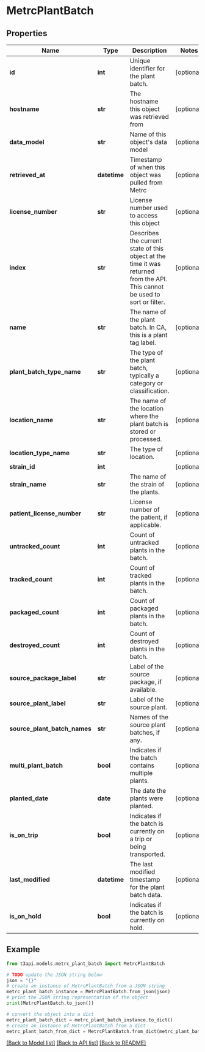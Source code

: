 # MetrcPlantBatch


## Properties

Name | Type | Description | Notes
------------ | ------------- | ------------- | -------------
**id** | **int** | Unique identifier for the plant batch. | [optional] 
**hostname** | **str** | The hostname this object was retrieved from | [optional] 
**data_model** | **str** | Name of this object&#39;s data model | [optional] 
**retrieved_at** | **datetime** | Timestamp of when this object was pulled from Metrc | [optional] 
**license_number** | **str** | License number used to access this object | [optional] 
**index** | **str** | Describes the current state of this object at the time it was returned from the API. This cannot be used to sort or filter. | [optional] 
**name** | **str** | The name of the plant batch. In CA, this is a plant tag label. | [optional] 
**plant_batch_type_name** | **str** | The type of the plant batch, typically a category or classification. | [optional] 
**location_name** | **str** | The name of the location where the plant batch is stored or processed. | [optional] 
**location_type_name** | **str** | The type of location. | [optional] 
**strain_id** | **int** |  | [optional] 
**strain_name** | **str** | The name of the strain of the plants. | [optional] 
**patient_license_number** | **str** | License number of the patient, if applicable. | [optional] 
**untracked_count** | **int** | Count of untracked plants in the batch. | [optional] 
**tracked_count** | **int** | Count of tracked plants in the batch. | [optional] 
**packaged_count** | **int** | Count of packaged plants in the batch. | [optional] 
**destroyed_count** | **int** | Count of destroyed plants in the batch. | [optional] 
**source_package_label** | **str** | Label of the source package, if available. | [optional] 
**source_plant_label** | **str** | Label of the source plant. | [optional] 
**source_plant_batch_names** | **str** | Names of the source plant batches, if any. | [optional] 
**multi_plant_batch** | **bool** | Indicates if the batch contains multiple plants. | [optional] 
**planted_date** | **date** | The date the plants were planted. | [optional] 
**is_on_trip** | **bool** | Indicates if the batch is currently on a trip or being transported. | [optional] 
**last_modified** | **datetime** | The last modified timestamp for the plant batch data. | [optional] 
**is_on_hold** | **bool** | Indicates if the batch is currently on hold. | [optional] 

## Example

```python
from t3api.models.metrc_plant_batch import MetrcPlantBatch

# TODO update the JSON string below
json = "{}"
# create an instance of MetrcPlantBatch from a JSON string
metrc_plant_batch_instance = MetrcPlantBatch.from_json(json)
# print the JSON string representation of the object
print(MetrcPlantBatch.to_json())

# convert the object into a dict
metrc_plant_batch_dict = metrc_plant_batch_instance.to_dict()
# create an instance of MetrcPlantBatch from a dict
metrc_plant_batch_from_dict = MetrcPlantBatch.from_dict(metrc_plant_batch_dict)
```
[[Back to Model list]](../README.md#documentation-for-models) [[Back to API list]](../README.md#documentation-for-api-endpoints) [[Back to README]](../README.md)


